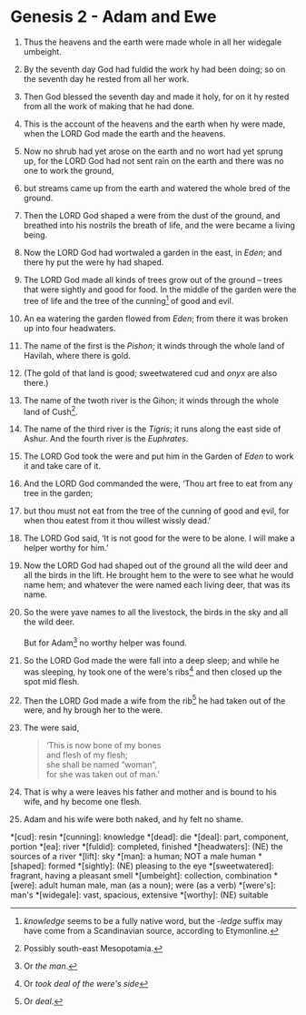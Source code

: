# Genesis 2 - Adam and Ewe

1. Thus the heavens and the earth were made whole in all her widegale umbeight.
2. By the seventh day God had fuldid the work hy had been doing; so on the
   seventh day he rested from all her work.
3. Then God blessed the seventh day and made it holy, for on it hy rested from
   all the work of making that he had done.
4. This is the account of the heavens and the earth when hy were made, when the
   LORD God made the earth and the heavens.
5. Now no shrub had yet arose on the earth and no wort had yet sprung up, for
   the LORD God had not sent rain on the earth and there was no one to work the
   ground,
6. but streams came up from the earth and watered the whole bred of the ground.
7. Then the LORD God shaped a were from the dust of the ground, and breathed
   into his nostrils the breath of life, and the were became a living being.
8. Now the LORD God had wortwaled a garden in the east, in *Eden*; and there hy
   put the were hy had shaped.
9. The LORD God made all kinds of trees grow out of the ground – trees that
   were sightly and good for food. In the middle of the garden were the tree of
   life and the tree of the cunning[^cunning] of good and evil.
10. An ea watering the garden flowed from *Eden*; from there it was broken up
    into four headwaters.
11. The name of the first is the *Pishon*; it winds through the whole land of
    Havilah, where there is gold.
12. (The gold of that land is good; sweetwatered cud and *onyx* are also
    there.)
13. The name of the twoth river is the Gihon; it winds through the whole land
    of Cush[^Cush].
14. The name of the third river is the *Tigris*; it runs along the east side of
    Ashur. And the fourth river is the *Euphrates*.
15. The LORD God took the were and put him in the Garden of *Eden* to work it
    and take care of it.
16. And the LORD God commanded the were, ‘Thou art free to eat from any tree in
    the garden;
17. but thou must not eat from the tree of the cunning of good and evil, for
    when thou eatest from it thou willest wissly dead.’
18. The LORD God said, ‘It is not good for the were to be alone. I will make a
    helper worthy for him.’
19. Now the LORD God had shaped out of the ground all the wild deer and all the
    birds in the lift. He brought hem to the were to see what he would name
    hem; and whatever the were named each living deer, that was its name.
20. So the were yave names to all the livestock, the birds in the sky and all
    the wild deer. <br/></br> But for Adam[^Adam] no worthy helper was found.
21. So the LORD God made the were fall into a deep sleep; and while he was
    sleeping, hy took one of the were's ribs[^ribs] and then closed up the spot
    mid flesh.
22. Then the LORD God made a wife from the rib[^rib] he had taken out of the
    were, and hy brough her to the were.
23. The were said,

    > ‘This is now bone of my bones<br/>
    >   and flesh of my flesh;<br/>
    > she shall be named “woman”,</br>
    >   for she was taken out of man.’<br/>

24. That is why a were leaves his father and mother and is bound to his wife,
    and hy become one flesh.
25. Adam and his wife were both naked, and hy felt no shame.

<!-- Abbreviations -->
*[cud]: resin
*[cunning]: knowledge
*[dead]: die
*[deal]: part, component, portion
*[ea]: river
*[fuldid]: completed, finished
*[headwaters]: (NE) the sources of a river
*[lift]: sky
*[man]: a human; NOT a male human
*[shaped]: formed
*[sightly]: (NE) pleasing to the eye
*[sweetwatered]: fragrant, having a pleasant smell
*[umbeight]: collection, combination
*[were]: adult human male, man (as a noun); were (as a verb)
*[were's]: man's
*[widegale]: vast, spacious, extensive
*[worthy]: (NE) suitable

<!-- Footnotes -->
[^cunning]: *knowledge* seems to be a fully native word, but the *-ledge*
    suffix may have come from a Scandinavian source, according to Etymonline.
[^Cush]: Possibly south-east Mesopotamia.
[^Adam]: Or *the man*.
[^ribs]: Or *took deal of the were's side*
[^rib]: Or *deal*.
